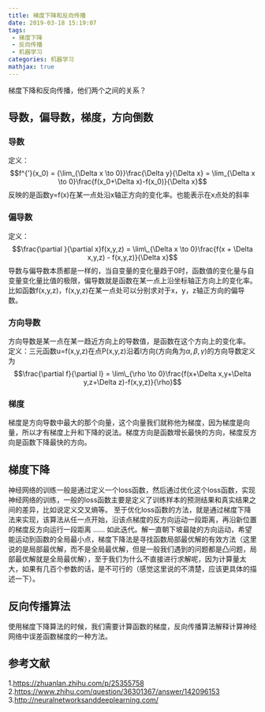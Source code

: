 ```yaml
---
title: 梯度下降和反向传播
date: 2019-03-18 15:19:07
tags:
 - 梯度下降
 - 反向传播
 - 机器学习
categories: 机器学习
mathjax: true
---
```


梯度下降和反向传播，他们两个之间的关系？
## 导数，偏导数，梯度，方向倒数
### 导数
定义：
$$f^{'}(x_0) = {\lim_{\Delta x \to 0}}\frac{\Delta y}{\Delta x} = \lim_{\Delta x \to 0}\frac{f(x_0+\Delta x)-f(x_0)}{\Delta x}$$
反映的是函数y=f(x)在某一点处沿x轴正方向的变化率。也能表示在x点处的斜率
### 偏导数
定义：
$$\frac{\partial }{\partial x}f(x,y,z) = \lim\_{\Delta x \to 0}\frac{f(x + \Delta x,y,z) - f(x,y,z)}{\Delta x}$$
导数与偏导数本质都是一样的，当自变量的变化量趋于0时，函数值的变化量与自变量变化量比值的极限，偏导数就是函数在某一点上沿坐标轴正方向上的变化率。比如函数f(x,y,z)，f(x,y,z)在某一点处可以分别求对于x，y，z轴正方向的偏导数。
### 方向导数
方向导数是某一点在某一趋近方向上的导数值，是函数在这个方向上的变化率。
定义：三元函数u=f(x,y,z)在点P(x,y,z)沿着l方向(方向角为$\alpha,\beta,\gamma$)的方向导数定义为
$$\frac{\partial f}{\partial l} = \lim\_{\rho \to 0}\frac{f(x+\Delta x,y+\Delta y,z+\Delta z)-f(x,y,z)}{\rho}$$
### 梯度
梯度是方向导数中最大的那个向量，这个向量我们就称他为梯度，因为梯度是向量，所以才有梯度上升和下降的说法。梯度方向是函数增长最快的方向，梯度反方向是函数下降最快的方向。

## 梯度下降
神经网络的训练一般是通过定义一个loss函数，然后通过优化这个loss函数，实现神经网络的训练，一般的loss函数主要是定义了训练样本的预测结果和真实结果之间的差异，比如说定义交叉熵等。
至于优化loss函数的方法，就是通过梯度下降法来实现，该算法从任一点开始，沿该点梯度的反方向运动一段距离，再沿新位置的梯度反方向运行一段距离 ...... 如此迭代。解一直朝下坡最陡的方向运动，希望能运动到函数的全局最小点，梯度下降法是寻找函数局部最优解的有效方法（这里说的是局部最优解，而不是全局最优解，但是一般我们遇到的问题都是凸问题，局部最优解就是全局最优解），至于我们为什么不直接进行求解呢，因为计算量太大，如果有几百个参数的话，是不可行的（感觉这里说的不清楚，应该更具体的描述一下）。

## 反向传播算法
使用梯度下降算法的时候，我们需要计算函数的梯度，反向传播算法解释计算神经网络中误差函数梯度的一种方法。


## 参考文献
1.https://zhuanlan.zhihu.com/p/25355758
2.https://www.zhihu.com/question/36301367/answer/142096153
3.http://neuralnetworksanddeeplearning.com/

